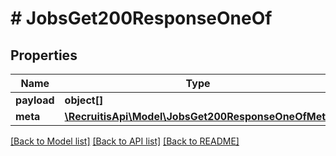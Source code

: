 # # JobsGet200ResponseOneOf

## Properties

Name | Type | Description | Notes
------------ | ------------- | ------------- | -------------
**payload** | **object[]** |  | [optional]
**meta** | [**\RecruitisApi\Model\JobsGet200ResponseOneOfMeta**](JobsGet200ResponseOneOfMeta.md) |  | [optional]

[[Back to Model list]](../../README.md#models) [[Back to API list]](../../README.md#endpoints) [[Back to README]](../../README.md)

